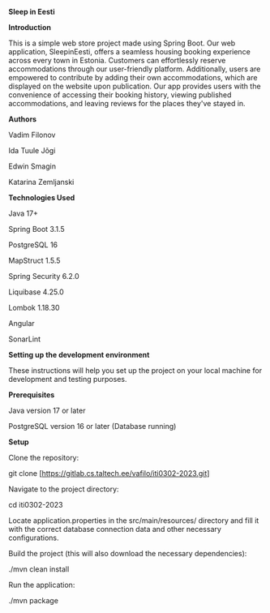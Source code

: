 **Sleep in Eesti**

**Introduction**

This is a simple web store project made using Spring Boot. Our web application, SleepinEesti, offers a seamless housing booking experience across every town in Estonia. Customers can effortlessly reserve accommodations through our user-friendly platform. Additionally, users are empowered to contribute by adding their own accommodations, which are displayed on the website upon publication. Our app provides users with the convenience of accessing their booking history, viewing published accommodations, and leaving reviews for the places they've stayed in.

**Authors**

Vadim Filonov

Ida Tuule Jõgi

Edwin Smagin

Katarina Zemljanski


**Technologies Used**

Java 17+

Spring Boot 3.1.5

PostgreSQL 16

MapStruct 1.5.5

Spring Security 6.2.0

Liquibase 4.25.0

Lombok 1.18.30

Angular

SonarLint


**Setting up the development environment**

These instructions will help you set up the project on your local machine for development and testing purposes.

**Prerequisites**

Java version 17 or later

PostgreSQL version 16 or later (Database running)


**Setup**

Clone the repository:

git clone [https://gitlab.cs.taltech.ee/vafilo/iti0302-2023.git]

Navigate to the project directory:

cd iti0302-2023

Locate application.properties in the src/main/resources/  directory and fill it with the correct database connection data and other necessary configurations.

Build the project (this will also download the necessary dependencies):

./mvn clean install

Run the application:

./mvn package
